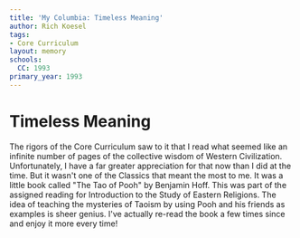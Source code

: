 ```yaml
---
title: 'My Columbia: Timeless Meaning'
author: Rich Koesel
tags:
- Core Curriculum
layout: memory
schools:
  CC: 1993
primary_year: 1993
---
```

# Timeless Meaning

The rigors of the Core Curriculum saw to it that I read what seemed like an infinite number of pages of the collective wisdom of Western Civilization.  Unfortunately, I have a far greater appreciation for that now than I did at the time.  But it wasn't one of the Classics that meant the most to me.  It was a little book called "The Tao of Pooh" by Benjamin Hoff.  This was part of the assigned reading for Introduction to the Study of Eastern Religions.  The idea of teaching the mysteries of Taoism by using Pooh and his friends as examples is sheer genius.  I've actually re-read the book a few times since and enjoy it more every time!
